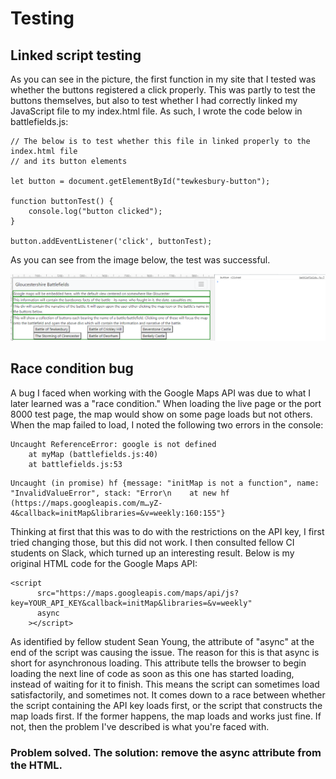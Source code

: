 # Testing

## Linked script testing

As you can see in the picture, the first function in my site that I tested was whether the buttons registered a click properly. This was partly to test the buttons themselves, but also to test whether I had correctly linked my JavaScript file to my index.html file. As such, I wrote the code below in battlefields.js:

```
// The below is to test whether this file in linked properly to the index.html file
// and its button elements

let button = document.getElementById("tewkesbury-button");

function buttonTest() {
    console.log("button clicked");
}

button.addEventListener('click', buttonTest);
```

As you can see from the image below, the test was successful.

![Image of successful test](assets/images/testing/firstbuttontest.png)

## Race condition bug

A bug I faced when working with the Google Maps API was due to what I later learned was a "race condition." When loading the live page or the port 8000 test page, the map would show on some page loads but not others. When the map failed to load, I noted the following two errors in the console:

```
Uncaught ReferenceError: google is not defined
    at myMap (battlefields.js:40)
    at battlefields.js:53
```

```
Uncaught (in promise) hf {message: "initMap is not a function", name: "InvalidValueError", stack: "Error\n    at new hf (https://maps.googleapis.com/m…yZ-4&callback=initMap&libraries=&v=weekly:160:155"}
```

Thinking at first that this was to do with the restrictions on the API key, I first tried changing those, but this did not work. I then consulted fellow CI students on Slack, which turned up an interesting result. Below is my original HTML code for the Google Maps API:

```
<script
      src="https://maps.googleapis.com/maps/api/js?key=YOUR_API_KEY&callback=initMap&libraries=&v=weekly"
      async
    ></script>
```

As identified by fellow student Sean Young, the attribute of "async" at the end of the script was causing the issue. The reason for this is that async is short for asynchronous loading. This attribute tells the browser to begin loading the next line of code as soon as this one has started loading, instead of waiting for it to finish. This means the script can sometimes load satisfactorily, and sometimes not. It comes down to a race between whether the script containing the API key loads first, or the script that constructs the map loads first. If the former happens, the map loads and works just fine. If not, then the problem I've described is what you're faced with.

### Problem solved. The solution: remove the async attribute from the HTML.
